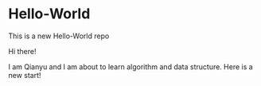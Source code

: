 # Hello-World
This is a new Hello-World repo

Hi there!

I am Qianyu and I am about to learn algorithm and data structure. Here is a new start!
